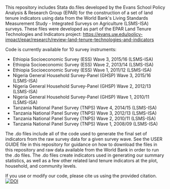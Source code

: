 This repository includes Stata do.files developed by the Evans School Policy Analysis & Research Group (EPAR) for the construction of a set of land tenure indicators using data from the World Bank's Living Standards Measurement Study - Integrated Surveys on Agriculture (LSMS-ISA) surveys. These files were developed as part of the EPAR Land Tenure Technologies and Indicators project: https://evans.uw.edu/policy-impact/epar/research/review-land-tenure-technologies-and-indicators 

Code is currently available for 10 survey instruments:
 * Ethiopia Socioeconomic Survey (ESS) Wave 3, 2015/16 (LSMS-ISA)
 * Ethiopia Socioeconomic Survey (ESS) Wave 2, 2013/14 (LSMS-ISA)
 * Ethiopia Socioeconomic Survey (ESS) Wave 1, 2011/12 (LSMS-ISA)
 * Nigeria General Household Survey-Panel (GHSP) Wave 3, 2015/16 (LSMS-ISA)
 * Nigeria General Household Survey-Panel (GHSP) Wave 2, 2012/13 (LSMS-ISA)
 * Nigeria General Household Survey-Panel (GHSP) Wave 1, 2010/11 (LSMS-ISA)
 * Tanzania National Panel Survey (TNPS) Wave 4, 2014/15 (LSMS-ISA)		
 * Tanzania National Panel Survey (TNPS) Wave 3, 2012/13 (LSMS-ISA)
 * Tanzania National Panel Survey (TNPS) Wave 2, 2010/11 (LSMS-ISA)
 * Tanzania National Panel Survey (TNPS) Wave 1, 2008/09 (LSMS-ISA)

The .do files include all of the code used to generate the final set of indicators from the raw survey data for a given survey wave. See the USER GUIDE file in this repository for guidance on how to download the files in this repository and raw data available from the World Bank in order to run the .do files. The .do files create indicators used in generating our summary statistics, as well as a few other related land tenure indicators at the plot, household, and community levels. 

If you use or modify our code, please cite us using the provided citation.
[![DOI](https://zenodo.org/badge/112248254.svg)](https://zenodo.org/badge/latestdoi/112248254)

